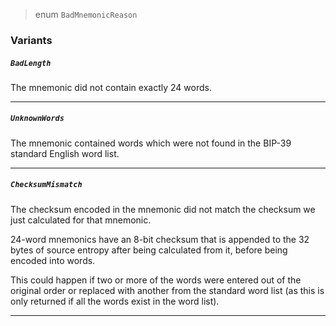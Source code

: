 > enum `BadMnemonicReason`

### Variants

##### `BadLength`

The mnemonic did not contain exactly 24 words.

---

##### `UnknownWords`

The mnemonic contained words which were not found in the BIP-39 standard
English word list.

---

##### `ChecksumMismatch`

The checksum encoded in the mnemonic did not match the checksum we just
calculated for that mnemonic.

24-word mnemonics have an 8-bit checksum that is appended to the 32 bytes
of source entropy after being calculated from it, before being encoded
into words.

This could happen if two or more of the words were entered out of the
original order or replaced with another from the standard word list (as
this is only returned if all the words exist in the word list).

---
